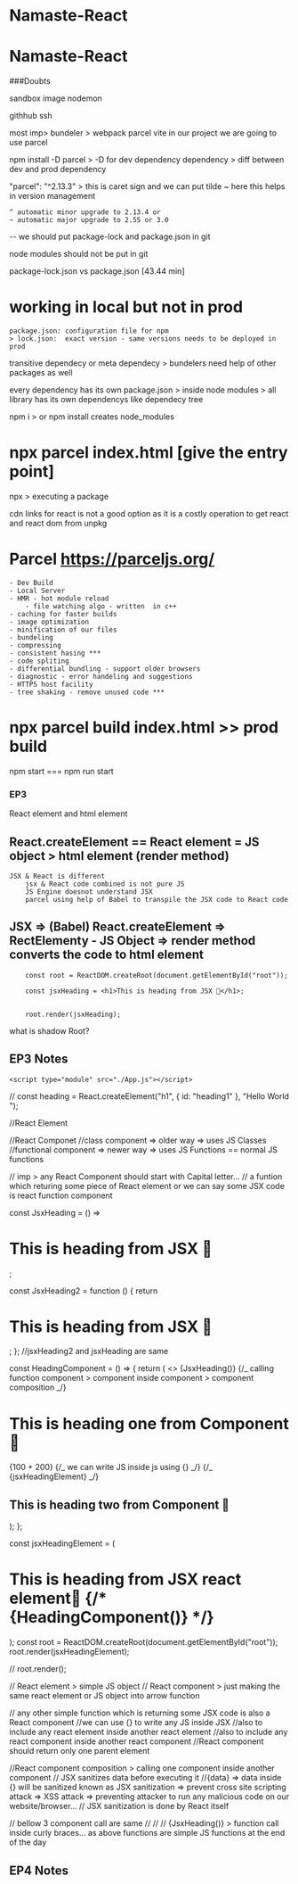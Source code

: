 # Namaste-React

# Namaste-React

###Doubts

sandbox
image
nodemon

githhub ssh

most imp> bundeler > webpack parcel vite
in our project we are going to use parcel

npm install -D parcel > -D for dev dependency
dependency > diff between dev and prod dependency

"parcel": "^2.13.3" > this is caret sign and we can put tilde ~ here
this helps in version management

    ^ automatic minor upgrade to 2.13.4 or
    ~ automatic major upgrade to 2.55 or 3.0

-- we should put package-lock and package.json in git

node modules should not be put in git

package-lock.json vs package.json [43.44 min]

# working in local but not in prod

    package.json: configuration file for npm
    > lock.json:  exact version - same versions needs to be deployed in prod

transitive dependecy or meta dependecy > bundelers need help of other packages as well

every dependency has its own package.json > inside node modules > all library has its own dependencys like dependecy tree

npm i > or npm install creates node_modules

# npx parcel index.html [give the entry point]

npx > executing a package

cdn links for react is not a good option as it is a costly operation to get react and react dom from unpkg

# Parcel https://parceljs.org/

    - Dev Build
    - Local Server
    - HMR - hot module reload
        - file watching algo - written  in c++
    - caching for faster builds
    - image optimization
    - minification of our files
    - bundeling
    - compressing
    - consistent hasing ***
    - code spliting
    - differential bundling - support older browsers
    - diagnostic - error handeling and suggestions
    - HTTPS host facility
    - tree shaking - remove unused code ***

# npx parcel build index.html >> prod build

npm start === npm run start

### EP3

React element and html element

## React.createElement == React element = JS object > html element (render method)

    JSX & React is different
        jsx & React code combined is not pure JS
        JS Engine doesnot understand JSX
        parcel using help of Babel to transpile the JSX code to React code

## JSX => (Babel) React.createElement => RectElementy - JS Object => render method converts the code to html element

        const root = ReactDOM.createRoot(document.getElementById("root"));

        const jsxHeading = <h1>This is heading from JSX 🚀</h1>;


        root.render(jsxHeading);

what is shadow Root?

## EP3 Notes

    <script type="module" src="./App.js"></script>

// const heading = React.createElement("h1", { id: "heading1" }, "Hello World ");

//React Element

//React Componet
//class component => older way => uses JS Classes
//functional component => newer way => uses JS Functions == normal JS functions

// imp > any React Component should start with Capital letter...
// a funtion which returing some piece of React element or we can say some JSX code is react function component

const JsxHeading = () => <h1>This is heading from JSX 🚀</h1>;

const JsxHeading2 = function () {
return <h1>This is heading from JSX 🚀</h1>;
};
//jsxHeading2 and jsxHeading are same

const HeadingComponent = () => {
return (
<>
<JsxHeading />
<JsxHeading></JsxHeading>
{JsxHeading()}
{/_ calling function component > component inside component > component composition _/}

<h1>This is heading one from Component 🚀</h1>
{100 + 200} {/_ we can write JS inside js using {} _/}
{/_ {jsxHeadingElement} _/}
<h2>This is heading two from Component 🚀</h2>
</>
);
};

const jsxHeadingElement = (

  <h1>
    This is heading from JSX react element🚀
    {/* {HeadingComponent()} */}
  </h1>
);
const root = ReactDOM.createRoot(document.getElementById("root"));
root.render(jsxHeadingElement);

// root.render(<HeadingComponent />);

// React element > simple JS object
// React component > just making the same react element or JS object into arrow function

// any other simple function which is returning some JSX code is also a React component
//we can use {} to write any JS inside JSX
//also to include any react element inside another react element
//also to include any react component inside another react component
//React component should return only one parent element

//React component composition > calling one component inside another component
// JSX sanitizes data before executing it
//{data} => data inside {} will be sanitized known as JSX sanitization => prevent cross site scripting attack => XSS attack => preventing attacker to run any malicious code on our website/browser...
// JSX sanitization is done by React itself

// bellow 3 component call are same
// <JsxHeading />
// <JsxHeading></JsxHeading>
// {JsxHeading()} > function call inside curly braces... as above functions are simple JS functions at the end of the day

## EP4 Notes
